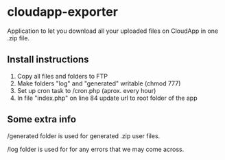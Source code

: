 # cloudapp-exporter

Application to let you download all your uploaded files on CloudApp in one .zip file.


## Install instructions

1. Copy all files and folders to FTP
2. Make folders "log" and "generated" writable (chmod 777)
3. Set up cron task to /cron.php (aprox. every hour)
4. In file "index.php" on line 84 update url to root folder of the app

## Some extra info

/generated folder is used for generated .zip user files.

/log folder is used for for any errors that we may come across.